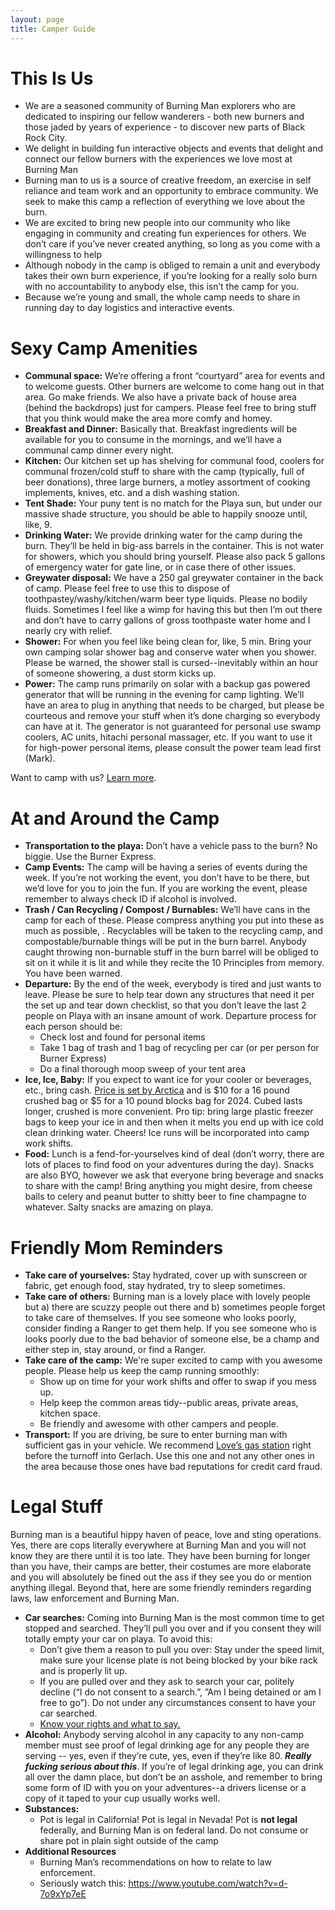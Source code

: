 ```yaml
---
layout: page
title: Camper Guide
---
```



# This Is Us
* We are a seasoned community of Burning Man explorers who are dedicated to inspiring our fellow wanderers - both new burners and those jaded by years of experience - to discover new parts of Black Rock City.
* We delight in building fun interactive objects and events that delight and connect our fellow burners with the experiences we love most at Burning Man
* Burning man to us is a source of creative freedom, an exercise in self reliance and team work and an opportunity to embrace community. We seek to make this camp a reflection of everything we love about the burn.
* We are excited to bring new people into our community who like engaging in community and creating fun experiences for others. We don’t care if you’ve never created anything, so long as you come with a willingness to help
* Although nobody in the camp is obliged to remain a unit and everybody takes their own burn experience, if you’re looking for a really solo burn with no accountability to anybody else, this isn’t the camp for you.
* Because we’re young and small, the whole camp needs to share in running day to day logistics and interactive events.


# Sexy Camp Amenities

* **Communal space:** We’re offering a front “courtyard” area for events and to welcome guests. Other burners are welcome to come hang out in that area. Go make friends. We also have a private back of house area (behind the backdrops) just for campers. Please feel free to bring stuff that you think would make the area more comfy and homey.
* **Breakfast and Dinner:** Basically that. Breakfast ingredients will be available for you to consume in the mornings, and we’ll have a communal camp dinner every night.
* **Kitchen:** Our kitchen set up has shelving for communal food, coolers for communal frozen/cold stuff to share with the camp (typically, full of beer donations), three large burners, a motley assortment of cooking implements, knives, etc. and a dish washing station.
* **Tent Shade:** Your puny tent is no match for the Playa sun, but under our massive shade structure, you should be able to happily snooze until, like, 9.
* **Drinking Water:** We provide drinking water for the camp during the burn. They’ll be held in big-ass barrels in the container. This is not water for showers, which you should bring yourself. Please also pack 5 gallons of emergency water for gate line, or in case there of other issues.
* **Greywater disposal:** We have a 250 gal greywater container in the back of camp. Please feel free to use this to dispose of toothpastey/washy/kitchen/warm beer type liquids. Please no bodily fluids. Sometimes I feel like a wimp for having this but then I’m out there and don’t have to carry gallons of gross toothpaste water home and I nearly cry with relief.
* **Shower:** For when you feel like being clean for, like, 5 min. Bring your own camping solar shower bag and conserve water when you shower. Please be warned, the shower stall is cursed--inevitably within an hour of someone showering, a dust storm kicks up.
* **Power:** The camp runs primarily on solar with a backup gas powered generator that will be running in the evening for camp lighting. We’ll have an area to plug in anything that needs to be charged, but please be courteous and remove your stuff when it’s done charging so everybody can have at it. The generator is not guaranteed for personal use swamp coolers, AC units, hitachi personal massager, etc. If you want to use it for high-power personal items, please consult the power team lead first (Mark).

Want to camp with us? [Learn more](/pages/join/).

# At and Around the Camp
* **Transportation to the playa:** Don’t have a vehicle pass to the burn? No biggie. Use the Burner Express.
* **Camp Events:** The camp will be having a series of events during the week. If you’re not working the event, you don’t have to be there, but we’d love for you to join the fun. If you are working the event, please remember to always check ID if alcohol is involved.
* **Trash / Can Recycling / Compost / Burnables:** We’ll have cans in the camp for each of these. Please compress anything you put into these as much as possible, . Recyclables will be taken to the recycling camp, and compostable/burnable things will be put in the burn barrel. Anybody caught throwing non-burnable stuff in the burn barrel will be obliged to sit on it while it is lit and while they recite the 10 Principles from memory. You have been warned.
* **Departure:** By the end of the week, everybody is tired and just wants to leave. Please be sure to help tear down any structures that need it per the set up and tear down checklist, so that you don’t leave the last 2 people on Playa with an insane amount of work. Departure process for each person should be:
  * Check lost and found for personal items
  * Take 1 bag of trash and 1 bag of recycling per car (or per person for Burner Express)
  * Do a final thorough moop sweep of your tent area
* **Ice, Ice, Baby:** If you expect to want ice for your cooler or beverages, etc., bring cash. [Price is set by Arctica](https://survival.burningman.org/city-infrastructure/on-playa-resources/) and is $10 for a 16 pound crushed bag or $5 for a 10 pound blocks bag for 2024. Cubed lasts longer, crushed is more convenient. Pro tip: bring large plastic freezer bags to keep your ice in and then when it melts you end up with ice cold clean drinking water. Cheers! Ice runs will be incorporated into camp work shifts.
* **Food:** Lunch is a fend-for-yourselves kind of deal (don’t worry, there are lots of places to find food on your adventures during the day). Snacks are also BYO, however we ask that everyone bring beverage and snacks to share with the camp! Bring anything you might desire, from cheese balls to celery and peanut butter to shitty beer to fine champagne to whatever. Salty snacks are amazing on playa.

# Friendly Mom Reminders

* **Take care of yourselves:** Stay hydrated, cover up with sunscreen or fabric, get enough food, stay hydrated, try to sleep sometimes.
* **Take care of others:** Burning man is a lovely place with lovely people but a) there are scuzzy people out there and b) sometimes people forget to take care of themselves. If you see someone who looks poorly, consider finding a Ranger to get them help. If you see someone who is looks poorly due to the bad behavior of someone else, be a champ and either step in, stay around, or find a Ranger.
* **Take care of the camp:** We're super excited to camp with you awesome people. Please help us keep the camp running smoothly:
  * Show up on time for your work shifts and offer to swap if you mess up.
  * Help keep the common areas tidy--public areas, private areas, kitchen space.
  * Be friendly and awesome with other campers and people.
* **Transport:** If you are driving, be sure to enter burning man with sufficient gas in your vehicle. We recommend [Love’s gas station](https://www.google.com/maps/place/Love's+Travel+Stop/@40.213232,-120.261851,8z/data=!4m15!1m9!2m8!1slove's+gas+station!3m6!1slove's+gas+station!2sGerlach,+NV+89412!3s0x809fb25d9546944f:0xd0558e212d1d9022!4m2!1d-119.3567677!2d40.6516223!3m4!1s0x0:0x583c8b2cc7d33907!8m2!3d39.6179208!4d-119.2665482) right before the turnoff into Gerlach. Use this one and not any other ones in the area because those ones have bad reputations for credit card fraud.


# Legal Stuff
Burning man is a beautiful hippy haven of peace, love and sting operations. Yes, there are cops literally everywhere at Burning Man and you will not know they are there until it is too late. They have been burning for longer than you have, their camps are better, their costumes are more elaborate and you will absolutely be fined out the ass if they see you do or mention anything illegal. Beyond that, here are some friendly reminders regarding laws, law enforcement and Burning Man.

* **Car searches:** Coming into Burning Man is the most common time to get stopped and searched. They’ll pull you over and if you consent they will totally empty your car on playa. To avoid this:
  * Don’t give them a reason to pull you over: Stay under the speed limit, make sure your license plate is not being blocked by your bike rack and is properly lit up.
  * If you are pulled over and they ask to search your car, politely decline (“I do not consent to a search.”, ”Am I being detained or am I free to go”). Do not under any circumstances consent to have your car searched.
  * [Know your rights and what to say.](https://www.aclunc.org/our-work/know-your-rights/your-rights-and-police)
* **Alcohol:** Anybody serving alcohol in any capacity to any non-camp member must see proof of legal drinking age for any people they are serving -- yes, even if they’re cute, yes, even if they’re like 80. ***Really fucking serious about this***. If you’re of legal drinking age, you can drink all over the damn place, but don’t be an asshole, and remember to bring some form of ID with you on your adventures--a drivers license or a copy of it taped to your cup usually works well.
* **Substances:**
  * Pot is legal in California! Pot is legal in Nevada! Pot is **not legal** federally, and Burning Man is on federal land. Do not consume or share pot in plain sight outside of the camp
* **Additional Resources**
  * Burning Man’s recommendations on how to relate to law enforcement.
  * Seriously watch this: https://www.youtube.com/watch?v=d-7o9xYp7eE

